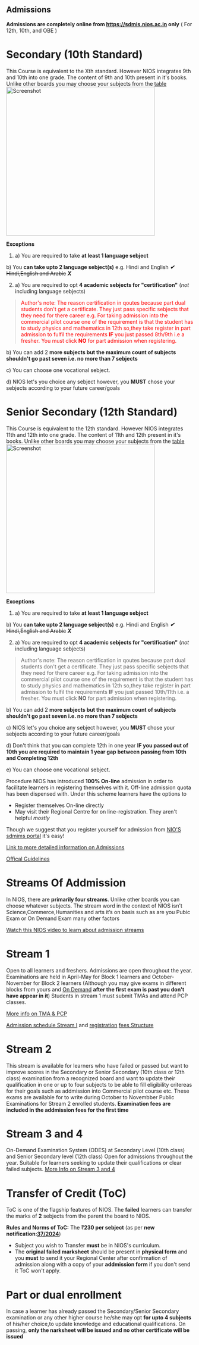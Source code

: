 Admissions
--------------------------

__Admissions are completely online from https://sdmis.nios.ac.in only__ ( For 12th, 10th, and OBE )

# Secondary (10th Standard)

This Course is equivalent to the Xth standard. However NIOS integrates 9th and 10th into one grade. The content of 9th and 10th
present in it's books. Unlike other boards you may choose your subjects from the [table](https://www.nios.ac.in/departmentsunits/academic/senior-secondary-course-equivalent-to-class-xii.aspx) 
<img src="https://cdn.jsdelivr.net/gh/nios-students/docs@master/wiki/assets/Screenshot%202024-09-13%20190823.png" alt="Screenshot" width="400">

**Exceptions** 

1. a) You are required to take __at least 1 language sebject__

b) You __can take upto 2 language sebject(s)__ e.g. Hindi and English ***✔*** ~~Hindi,English and Arabic~~ ***X***

2. a) You are required to opt  __4 academic sebjects for "certification"__ (*not* including language sebjects) 
> <span style="color:red">Author's note: The reason certification in qoutes because part dual students don't get a certificate. They just pass specific sebjects that they need for there career e.g. For taking admission into the commercial pilot course one of the requirement is that the student has to study physics and mathematics in 12th so,they take register in part admission to fulfil the requirements **IF** you just passed 8th/9th i.e a fresher. You must click **NO** for part admission when registering.

b) You can add 2 __more subjects but the maximum count of subjects shouldn't go past seven i.e. no more than 7 sebjects__

c) You can choose one vocational sebject.

d) NIOS let's you choice any sebject however, you **MUST** chose your sebjects according to your future career/goals

# Senior Secondary (12th Standard)

This Course is equivalent to the 12th standard. However NIOS integrates 11th and 12th into one grade. The content of 11th and 12th present in it's books. Unlike other boards you may choose your subjects from the [table](https://www.nios.ac.in/departmentsunits/academic/senior-secondary-course-equivalent-to-class-xii.aspx) 
<img src="https://cdn.jsdelivr.net/gh/nios-students/docs@master/wiki/assets/Screenshot%202024-09-13%20190823.png" alt="Screenshot" width="400">

**Exceptions** 

1. a) You are required to take __at least 1 language sebject__

b) You __can take upto 2 language sebject(s)__ e.g. Hindi and English ***✔*** ~~Hindi,English and Arabic~~ ***X***

2. a) You are required to opt  __4 academic sebjects for "certification"__ (*not* including language sebjects) 
> Author's note: The reason certification in qoutes because part dual students don't get a certificate. They just pass specific 
 sebjects that they need for there career e.g. For taking admission into the commercial pilot course one of the requirement is that the student has to study physics and mathematics in 12th so,they take register in part admission to fulfil the requirements **IF** you just passed 10th/11th i.e. a fresher. You must click **NO** for part admission when registering.

b) You can add 2 __more subjects but the maximum count of subjects shouldn't go past seven i.e. no more than 7 sebjects__

c) NIOS let's you choice any sebject however, you **MUST** chose your sebjects according to your future career/goals

d) Don't think that you can complete 12th in one year __IF you passed out of 10th you are required to maintain 1 year gap between passing from 10th and Completing 12th__

e) You can choose one vocational sebject.


Procedure NIOS has introduced __100% On-line__ admission in order to facilitate learners in registering themselves with it. Off-line admission quota has been dispensed with. Under this scheme learners have the options to
- Register themselves On-line directly
- May visit their Regional Centre for on line-registration. They aren't helpful *mostly*

Though we suggest that you register yourself for admission from [NIO'S sdmims portal](https://sdmis.nios.ac.in/) it's easy!

[Link to more detailed information on Admissions](https://youtube.com/playlist?list=PLSh652xpu_YH8C93k-3hMEH5yCnIwSAyQ&si=ii9xb-BGTGF8NkX4)

[Offical Guidelines](https://drive.google.com/drive/folders/1S8z_RbST1EgllO27tPGU_uemNi7Kdpsj)

# Streams Of Addmission 
In NIOS, there are __primarily four streams__. Unlike other boards you can choose whatever subjects. The stream word in the context of NIOS isn't Science,Commerce,Humanities and arts it’s on basis such as are you Pubic Exam or On Demand Exam many other factors

[Watch this NIOS video to learn about admission streams](https://youtu.be/NpNZ-BbiLag?si=knia4e06Q5hltxif)

# Stream 1
Open to all learners and freshers. Admissions are open throughout the year. Examinations are held in April-May for Block 1 learners and October-November for Block 2 learners (Although you may give exams in different blocks from yours and [On Demand](https://nios-students.pages.dev/wiki/Exams-Assignments#ode-on-demand-examination) **after the first exam is past you don't have appear in it**) Students in stream 1 must submit TMAs and attend PCP classes. 

[More info on TMA & PCP](https://nios-students.pages.dev/wiki/Exams-Assignments)

[Admission schedule Stream I](https://sdmis.nios.ac.in/home/fees#:~:text=Fee%20Structure%20%2D%20(With%20Late%20Fee)%20for%20Stream%201%20Block%20I) and [registration](https://dq4kzxd7fbbni.cloudfront.net/static/dist/images/pdf/process-flow/ProcessFlowDetailed_SecSrSec_Stream1and2_June2023.pdf) [fees Structure](https://sdmis.nios.ac.in/home/fees)

# Stream 2
This stream is available for learners who have failed or passed but want to improve scores in the Secondary or Senior
Secondary (10th class or 12th class) examination from a recognized board and want to update their qualification in one or up to four subjects to be able to fill eligibility critereas for their goals such as addmission into Commercial pilot course etc. These exams are available for to write during October to Novembber Public Examinations for Stream 2 enrolled students. **Examination fees are included in the addmission fees for the first time**

# Stream 3 and 4
On-Demand Examination System (ODES) at Secondary Level (10th class) and Senior Secondary level (12th class) Open for admissions throughout the year. Suitable for learners seeking to update their qualifications or clear failed subjects. [More Info on Stream 3 and 4](https://rcguwahati.nios.ac.in/registration-for-on-demand-examination-ode-and-procedure.html)

# Transfer of Credit (ToC)
ToC is one of the flagship features of NIOS. The **failed** learners can transfer the marks of **2** sebjects from the parent the board to NIOS.

**Rules and Norms of ToC:**
The ₹**230 per sebject** (as per __new notification:[37/2024](https://www.nios.ac.in/media/documents/notification/yr2024/Exam/Notification-34-2024.pdf)__) 
- Subject you wish to Transfer **must** be in NIOS's curriculum.
- The **original failed marksheet** should be present in **physical form** and you **must** to send it your Regional Center after confirmation of admission along with a copy of your **addmission form** if you don't send it ToC won't apply.

# Part or dual enrollment 
In case a learner has already passed the Secondary/Senior Secondary examination or any other higher course he/she may opt **for upto 4 subjects** of his/her choice,to update knowledge and educational qualifications. On passing, **only the narksheet will be issued and no other certificate will be issued** 


 


